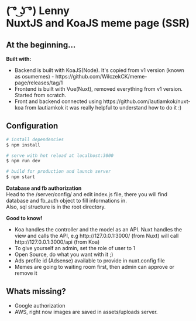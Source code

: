 ( ͡° ͜ʖ ͡°) Lenny<br>
NuxtJS and KoaJS meme page (SSR)
===========
<h2>At the beginning...</h2>
<b>Built with:</b>
<ul>
  <li>Backend is built with KoaJS(Node). It's copied from v1 version (known as osumemes) - https://github.com/WilczekCK/meme-page/releases/tag/1</li>
  <li>Frontend is built with Vue(Nuxt), removed everything from v1 version. Started from scratch.</li>
  <li>Front and backend connected using https://github.com/lautiamkok/nuxt-koa from lautiamkok it was really helpful to understand how to do it :)</li>
</ul>
<h2>Configuration</h2>

``` bash
# install dependencies
$ npm install

# serve with hot reload at localhost:3000
$ npm run dev

# build for production and launch server
$ npm start
```

<b>Database and fb authorization</b><br>
Head to the /server/config/ and edit index.js file, there you will find database and fb_auth object to fill informations in.<br>
Also, sql structure is in the root directory.

<b>Good to know!</b><br>
<ul>
  <li>Koa handles the controller and the model as an API. Nuxt handles the view and calls the API, e.g http://127.0.0.1:3000/ (from Nuxt) will call http://127.0.0.1:3000/api (from Koa)</li>
  <li>To give yourself an admin, set the role of user to 1</li>
  <li>Open Source, do what you want with it ;)</li>
  <li>Ads profile id (Adsense) available to provide in nuxt.config file</li>
  <li>Memes are going to waiting room first, then admin can approve or remove it</li>
</ul>
<h2>Whats missing?</h2>
<ul>
  <li>Google authorization</li>
  <li>AWS, right now images are saved in assets/uploads server.</li>
</ul>
